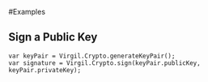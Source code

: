 
#Examples
 
## Sign a Public Key
```
var keyPair = Virgil.Crypto.generateKeyPair();
var signature = Virgil.Crypto.sign(keyPair.publicKey, keyPair.privateKey);
```
